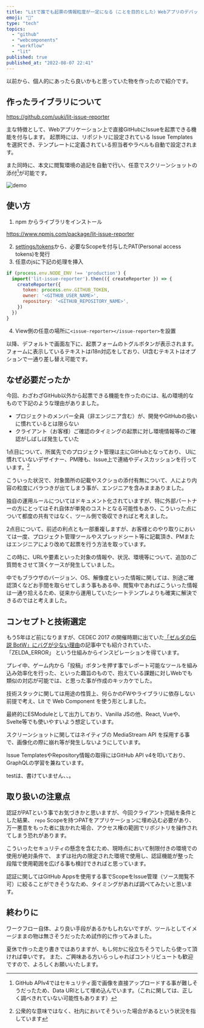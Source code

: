 ```yaml
---
title: "Litで誰でも起票の情報粒度が一定になる（ことを目的とした）Webアプリのデバッグツールを作った"
emoji: "📝"
type: "tech"
topics:
  - "github"
  - "webcomponents"
  - "workflow"
  - "lit"
published: true
published_at: "2022-08-07 22:41"
---
```


以前から、個人的にあったら良いかもと思っていた物を作ったので紹介です。

## 作ったライブラリについて

https://github.com/uuki/lit-issue-reporter

主な特徴として、Webアプリケーション上で直接GitHubにIssueを起票できる機能を付与します。
起票時には、リポジトリに設定されている Issue Templates を選択でき、テンプレートに定義されている担当者やラベルも自動で設定されます。

また同時に、本文に閲覧環境の追記を自動で行い、任意でスクリーンショットの添付[^1]が可能です。

[^1]: GitHub APIv4ではセキュリティ面で画像を直接アップロードする事が難しそうだったため、Data URIとして埋め込んでいます。（これに関しては、正しく調べきれていない可能性もあります）

![demo](https://storage.googleapis.com/zenn-user-upload/0ce7c2fca3fa-20220807.gif)

## 使い方

1. npm からライブラリをインストール

https://www.npmjs.com/package/lit-issue-reporter

2. [settings/tokens](https://github.com/settings/tokens)から、必要なScopeを付与したPAT(Personal access tokens)を発行
3. 任意のjsに下記の処理を挿入
```jsx
if (process.env.NODE_ENV !== 'production') {
  import('lit-issue-reporter').then(({ createReporter }) => {
    createReporter({
      token: process.env.GITHUB_TOKEN,
      owner: '<GITHUB_USER_NAME>',
      repository: '<GITHUB_REPOSITORY_NAME>',
    })
  })
}
```
4. View側の任意の場所に`<issue-reporter></issue-reporter>`を設置

以降、デフォルトで画面左下に、起票フォームのトグルボタンが表示されます。
フォームに表示しているテキストはi18n対応をしており、UI含むテキストはオプションで一通り差し替え可能です。

## なぜ必要だったか

今回、わざわざGitHub以外から起票できる機能を作ったのには、私の環境的なもので下記のような理由がありました。

- プロジェクトのメンバー全員（非エンジニア含む）が、開発やGitHubの扱いに慣れているとは限らない
- クライアント（お客様）ご確認のタイミングの起票に対し環境情報等のご確認がしばしば発生していた

1点目について、所属先でのプロジェクト管理は主にGitHubとなっており、
UIに慣れていないデザイナー、PM陣も、Issue上で連絡やディスカッションを行っています。[^2]

こういった状況で、対象箇所の記載やスクショの添付有無について、人により内容の粒度にバラつきが出てしまう事が、エンジニアを含みままありました。

独自の運用ルールについてはドキュメント化されていますが、特に外部パートナーの方にとってはそれ自体が単発のコストとなる可能性もあり、こういった点について都度の共有ではなく、ツール側で吸収できればと考えました。

2点目について、前述の利点とも一部重複しますが、お客様とのやり取りにおいては一度、プロジェクト管理ツールやスプレッドシート等に記載頂き、PMまたはエンジニアにより改めて起票を行う方法を取っています。

この時に、URLや要素といった対象の情報や、状況、環境等について、追加のご質問をさせて頂くケースが発生していました。

中でもブラウザのバージョン、OS、解像度といった情報に関しては、別途ご確認頂くなどお手間を取らせてしまう事もある中、閲覧中であればこういった情報は一通り拾えるため、従来から運用していたシートテンプレよりも確実に解決できるのではと考えました。

[^2]: 公衆的な意味ではなく、社内においてそういった場合があるという状況を指しています

## コンセプトと技術選定

もう5年ほど前になりますが、CEDEC 2017 の開催時期に出ていた[「ゼルダの伝説 BotW」にバグが少ない理由](https://jp.ign.com/cedec-2017/16963/news/botw)の記事中でも紹介されていた、「ZELDA_ERROR」 という仕組みからインスピレーションを得ています。

プレイ中、ゲーム内から「投稿」ボタンを押す事でレポート可能なツールを組み込み効率化を行った、といった趣旨のもので、抱えている課題に対しWebでも類似の対応が可能では、と思った事が作成のキッカケでした。

技術スタックに関しては用途の性質上、何らかのFWやライブラリに依存しない前提で考え、Lit で Web Component を使う形としました。

最終的にESModuleとして出力しており、Vanilla JSの他、React, Vueや、Svelte等でも使いやすいよう想定しています。

スクリーンショットに関してはネイティブの MediaStream API を採用する事で、画像化の際に崩れ等が発生しないようにしています。

Issue TemplatesやRepository情報の取得にはGitHub API v4を叩いており、GraphQLの学習を兼ねています。

testは、書けていません、、。

## 取り扱いの注意点

認証がPATという事でお気づきかと思いますが、今回クライアント完結を条件とした結果、
`repo` Scopeを持つPATをアプリケーションに埋め込む必要があり、
万一悪意をもった者に抜かれた場合、アクセス権の範囲でリポジトリを操作されてしまう恐れがあります。

こういったセキュリティの懸念を含むため、現時点において制限付きの環境での使用が絶対条件で、
まずは社内の限定された環境で使用し、認証機能が整った段階で使用範囲を広げる事も検討できればと思っています。

認証に関してはGitHub Appsを使用する事でScopeをIssue管理（ソース閲覧不可）に絞ることができそうなため、タイミングがあれば調べてみたいと思います。

## 終わりに
ワークフロー自体、より良い手段があるかもしれないですが、ツールとしてイメージままの物は無さそうだったため試作的に作ってみました。

夏休で作った走り書きではありますが、もし何かに役立ちそうでしたら使って頂ければ幸いです。
また、ご興味ある方いらっしゃればコントリビュートも歓迎ですので、よろしくお願いいたします。